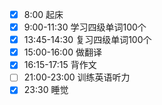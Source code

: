 - [x] 8:00  起床
- [x] 9:00-11:30  学习四级单词100个
- [x] 13:45-14:30  复习四级单词100个
- [x] 15:00-16:00  做翻译
- [x] 16:15-17:15  背作文
- [ ] 21:00-23:00  训练英语听力
- [x] 23:30  睡觉